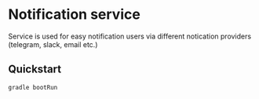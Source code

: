 # Notification service

Service is used for easy notification users via different notication providers (telegram, slack, email etc.)

 ## Quickstart
 `gradle bootRun`